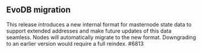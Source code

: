 EvoDB migration
---------------

This release introduces a new internal format for masternode state data to support extended addresses and make future updates of this data seamless. Nodes will automatically migrate to the new format. Downgrading to an earlier version would require a full reindex. #6813
